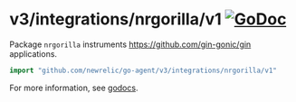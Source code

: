 # v3/integrations/nrgorilla/v1 [![GoDoc](https://godoc.org/github.com/newrelic/go-agent/v3/integrations/nrgorilla/v1?status.svg)](https://godoc.org/github.com/newrelic/go-agent/v3/integrations/nrgorilla/v1)

Package `nrgorilla` instruments https://github.com/gin-gonic/gin applications.

```go
import "github.com/newrelic/go-agent/v3/integrations/nrgorilla/v1"
```

For more information, see
[godocs](https://godoc.org/github.com/newrelic/go-agent/v3/integrations/nrgorilla/v1).
